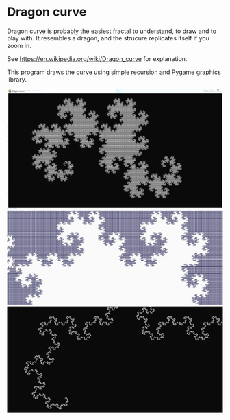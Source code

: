 # Dragon curve
Dragon curve is probably the easiest fractal to understand, to draw and to play with. It resembles a dragon, and the strucure replicates itself if you zoom in.

See https://en.wikipedia.org/wiki/Dragon_curve for explanation.

This program draws the curve using simple recursion and Pygame graphics library.

![Dragon curve example](dragon_curve_1.jpg?raw=true "Example 1")
![Dragon curve example](dragon_curve_3.jpg?raw=true "Example 2")
![Dragon curve example](dragon_curve_2.jpg?raw=true "Example 3")

